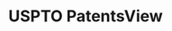 ---
layout: default
bigquery: https://console.cloud.google.com/bigquery?p=patents-public-data&d=patentsview&page=dataset
citation: Attribution should be given to PatentsView for use, distribution, or derivative
  works.
code: https://github.com/CSSIP-AIR/PatentsView-Code-Snippets/
contributors: USPTO
cost: None
description: 'PatentsView includes US patent data including raw data (summaries, applications,
  pregrant applications), disambugations of inventors and assignees, and inventor
  gender estimates.  Also foreign priority data, # of figures and sheets, and government
  interest statements.'
documentation: https://patentsview.org/query/builder-faqs
last_edit: 04/05/2022, 18:37:24
location: https://patentsview.org/
maintained_by: USPTO
record_creation_timestamp: 12/2/2020 17:20:46
schema_fields:
- organization
- classification_data_source
- name_last
- text
- fname
- abstract
- rawassignee_id
- reldocno
- subclass
- disamb_inventor_id_20191008
- rule_47
- state
- num_figures
- doctype
- disamb_inventor_id_20200929
- county
- term_grant
- term_disclaimer
- type
- county_fips
- inventor_id
- classification_value
- disamb_inventor_id_20170307
- level_three
- longitude
- section_id
- contract_award_number
- disamb_inventor_id_20170808
- id
- num_sheets
- sector_title
- role
- country_transformed
- level_one
- citation_id
- state_fips
- section
- applicant_type
- disamb_assignee_id_20200630
- category
- rel_id
- length
- disamb_inventor_id_20180528
- kind
- ipc_version_indicator
- number
- disamb_inventor_id_20181127
- group
- lapse_of_patent
- disclaimer_date
- disamb_assignee_id_20200929
- disamb_inventor_id_20201229
- action_date
- num_claims
- sequence
- category_id
- main_group
- assignee_id
- disamb_assignee_id_20190820
- rawinventor_id
- name
- num
- filename
- latin_name
- _102_date
- mainclass_id
- f102_date
- disamb_inventor_id_20200331
- male_flag
- subclass_id
- field_title
- status
- withdrawn
- attribution_status
- relkind
- f371_date
- gi_statement
- dependent
- subgroup
- country
- application_id
- series_code
- disamb_assignee_id_20181127
- disamb_inventor_id_20191231
- patent_id
- publication_number
- uuid
- subsection_id
- name_first
- organization_id
- exemplary
- disamb_assignee_id_20200331
- variety
- subcategory_id
- date
- disamb_assignee_id_20191231
- rawlocation_id
- disamb_inventor_id_20171226
- symbol_position
- title
- lawyer_id
- field_id
- level_two
- disamb_inventor_id_20190820
- latitude
- disamb_inventor_id_20190312
- _371_date
- subgroup_id
- doc_type
- disamb_inventor_id_20171003
- term_extension
- disamb_inventor_id_20200630
- disamb_assignee_id_20191008
- classification_status
- latlong
- classification_level
- city
- ipc_class
- male
- location_id
- group_id
- disamb_assignee_id_20190312
- designation
- lname
- deceased
shortname: patentsview
tags:
- disambiguation
- United States
- gender
terms_of_use: Creative Commons Attribution 4.0 International License.
timeframe: 1963-1999
title: USPTO PatentsView
uuid: cf1780b1-e265-4e49-8d1d-83b9cfe0fd9a
---